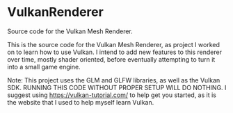# VulkanRenderer
Source code for the Vulkan Mesh Renderer.

This is the source code for the Vulkan Mesh Renderer, as project I worked on to learn how to use Vulkan. 
I intend to add new features to this renderer over time, mostly shader oriented, before eventually attempting to turn it into a small game engine.

Note: This project uses the GLM and GLFW libraries, as well as the Vulkan SDK. RUNNING THIS CODE WITHOUT PROPER SETUP WILL DO NOTHING.
I suggest using https://vulkan-tutorial.com/ to help get you started, as it is the website that I used to help myself learn Vulkan.
